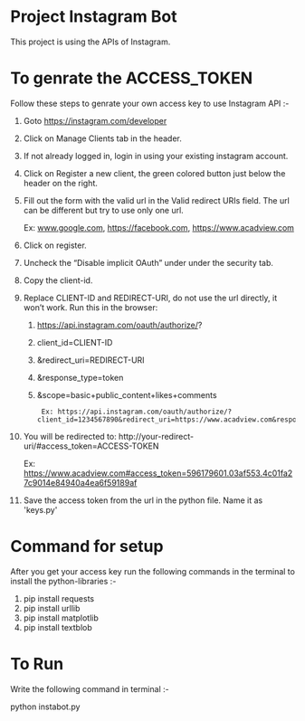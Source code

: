 # Project Instagram Bot
This project is using the APIs of Instagram.

# To genrate the ACCESS_TOKEN
Follow these steps to genrate your own access key to use Instagram API :-
1. Goto https://instagram.com/developer

2. Click on Manage Clients tab in the header.
3. If not already logged in, login in using your existing instagram account.
4. Click on Register a new client, the green colored button just below the header on the right.
5. Fill out the form with the valid url in the Valid redirect URIs field. The url can be different but try to use only one url.

    Ex: www.google.com, https://facebook.com, https://www.acadview.com 
6. Click on register.
7. Uncheck the “Disable implicit OAuth” under under the security tab.
8. Copy the client-id.
9. Replace CLIENT-ID and REDIRECT-URI, do not use the url directly, it won’t work. Run this in the browser:
    1. https://api.instagram.com/oauth/authorize/?
    2. client_id=CLIENT-ID
    3. &redirect_uri=REDIRECT-URI
    4. &response_type=token
    5. &scope=basic+public_content+likes+comments

		    Ex: https://api.instagram.com/oauth/authorize/?client_id=1234567890&redirect_uri=https://www.acadview.com&response_type=token&scope=basic+public_content+likes+comments
10. You will be redirected to: http://your-redirect-uri/#access_token=ACCESS-TOKEN

      Ex: https://www.acadview.com#access_token=596179601.03af553.4c01fa27c9014e84940a4ea6f59189af
11. Save the access token from the url in the python file. Name it as 'keys.py'

# Command for setup 
After you get your access key run the following commands in the terminal to install the python-libraries :-
1. pip install requests
2. pip install urllib
3. pip install matplotlib
4. pip install textblob

# To Run 
Write the following command in terminal :-

python instabot.py

